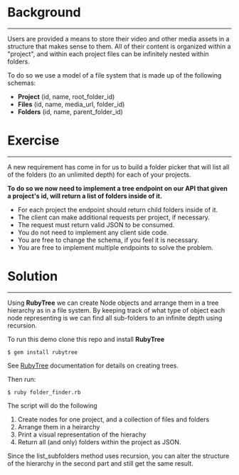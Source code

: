 # Background

----
Users are provided a means to store their video and other media assets in a structure that makes sense to them. All of their content is organized within a "project", and within each project files can be infinitely nested within folders.

To do so we use a model of a file system that is made up of the following schemas:

* **Project** (id, name, root\_folder\_id)
* **Files** (id, name, media\_url, folder\_id)
* **Folders** (id, name, parent\_folder\_id)

# Exercise

----
A new requirement has come in for us to build a folder picker that will list all of the folders (to an unlimited depth) for each of your projects.

**To do so we now need to implement a tree endpoint on our API that given a project's id, will return a list of folders inside of it.**

* For each project the endpoint should return child folders inside of it.
* The client can make additional requests per project, if necessary.
* The request must return valid JSON to be consumed.
* You do not need to implement any client side code.
* You are free to change the schema, if you feel it is necessary.
* You are free to implement multiple endpoints to solve the problem.

# Solution

----
Using **RubyTree** we can create Node objects and arrange them in a tree hierarchy as in a file system. By keeping track of what type of object each node representing is we can find all sub-folders to an infinite depth using recursion.

To run this demo clone this repo and install **RubyTree**

    $ gem install rubytree

See [RubyTree](https://github.com/evolve75/RubyTree) documentation for details on creating trees.

Then run:

    $ ruby folder_finder.rb

The script will do the following

1. Create nodes for one project,  and a collection of files and folders
2. Arrange them in a heirarchy
3. Print a visual representation of the hierachy
4. Return all (and only) folders within the project as JSON.

Since the list\_subfolders method uses recursion, you can alter the structure of the hierarchy in the second part and still get the same result.
